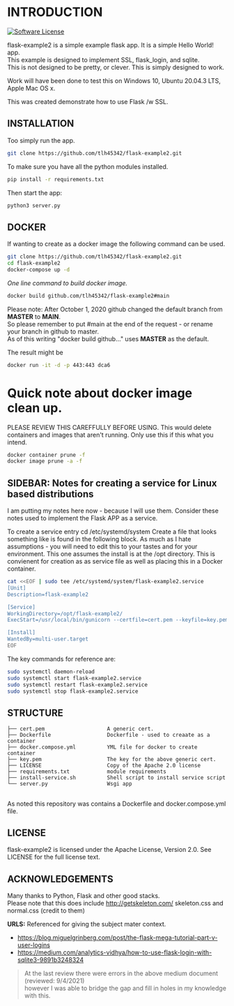 # INTRODUCTION

[![Software License](https://img.shields.io/badge/license-Apache%202-blue)](LICENSE)

flask-example2 is a simple example flask app.  It is a simple Hello World! app.  
This example is designed to implement SSL, flask_login, and sqlite.  
This is not designed to be pretty, or clever. This is simply designed to work.

Work will have been done to test this on Windows 10, Ubuntu 20.04.3 LTS, Apple Mac OS x.

This was created demonstrate how to use Flask /w SSL.


## INSTALLATION

Too simply run the app.  

```bash
git clone https://github.com/tlh45342/flask-example2.git
```

To make sure you have all the python modules installed.

```bash
pip install -r requirements.txt
```
Then start the app:
```bash
python3 server.py
```


## DOCKER

If wanting to create as a docker image the following command can be used.

```bash
git clone https://github.com/tlh45342/flask-example2.git
cd flask-example2
docker-compose up -d
```

*One line command to build docker image.*
```bash
docker build github.com/tlh45342/flask-example2#main 
```
Please note:  After October 1, 2020 github changed the default branch from **MASTER** to **MAIN**.  
So please remember to put #main at the end of the request - or rename your branch in github to master.  
As of this writing "docker build github..." uses **MASTER** as the default.

The result might be

```bash
docker run -it -d -p 443:443 dca6
```

# Quick note about docker image clean up.
PLEASE REVIEW THIS CAREFFULLY BEFORE USING.
This would delete containers and images that aren't running.
Only use this if this what you intend.
```bash
docker container prune -f
docker image prune -a -f
```


## SIDEBAR: Notes for creating a service for Linux based distributions

I am putting my notes here now - because I will use them.  Consider these notes used to implement the Flask APP as a service.

To create a service entry cd /etc/systemd/system
Create a file that looks something like is found in the following block.
As much as I hate assumptions - you will need to edit this to your tastes and for your environment.
This one assumes the install is at the /opt directory.  This is convienent for creation as as service file as well as placing this in a Docker container.

```bash
cat <<EOF | sudo tee /etc/systemd/system/flask-example2.service
[Unit]
Description=flask-example2

[Service]
WorkingDirectory=/opt/flask-example2/
ExecStart=/usr/local/bin/gunicorn --certfile=cert.pem --keyfile=key.pem --bind 0.0.0.0:443 server:app

[Install]
WantedBy=multi-user.target
EOF
```

The key commands for reference are: 

```bash
sudo systemctl daemon-reload
sudo systemctl start flask-example2.service
sudo systemctl restart flask-example2.service
sudo systemctl stop flask-example2.service
```


## STRUCTURE

    ├── cert.pem                    A generic cert.   
    ├── Dockerfile                  Dockerfile - used to creaate as a container 
    ├── docker.compose.yml          YML file for docker to create container  
    ├── key.pem                     The key for the above generic cert. 
    ├── LICENSE                     Copy of the Apache 2.0 license
    ├── requirements.txt            module requirements
    ├── install-service.sh          Shell script to install service script   
    └── server.py                   Wsgi app


##

As noted this repository was contains a Dockerfile and docker.compose.yml file.


## LICENSE

flask-example2 is licensed under the Apache License, Version 2.0. See LICENSE for the full license text.


## ACKNOWLEDGEMENTS

Many thanks to Python, Flask and other good stacks.  
Please note that this does include http://getskeleton.com/ skeleton.css and normal.css (credit to them)

**URLS:** Referenced for giving the subject mater context. 
*  https://blog.miguelgrinberg.com/post/the-flask-mega-tutorial-part-v-user-logins  
*  https://medium.com/analytics-vidhya/how-to-use-flask-login-with-sqlite3-9891b3248324  
>At the last review there were errors in the above medium document (reviewed: 9/4/2021)  
     however I was able to bridge the gap and fill in holes in my knowledge with this.
